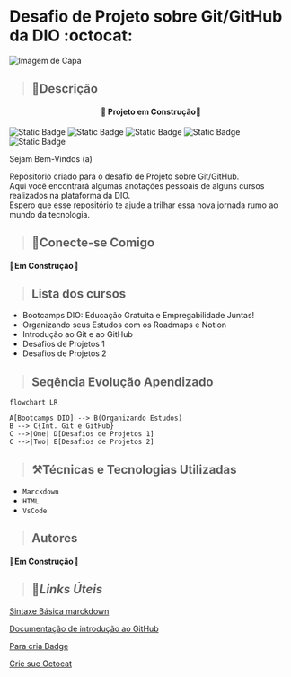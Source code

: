 # **Desafio de Projeto sobre Git/GitHub da DIO** :octocat:

![Imagem de Capa](https://www.ativen.com.br/wp-content/uploads/2021/08/artigo1-680x380.jpg)

> ## 🧾**Descrição**

<h4 align="center"> 🚧 Projeto em Construção🚧</h4>

![Static Badge](https://img.shields.io/badge/Git-blue?style=Em%20Desenvolvimento)
![Static Badge](https://img.shields.io/badge/GitHub-gree?style=Em%20Desenvolvimento)
![Static Badge](https://img.shields.io/badge/Empregabilidade-gray?style=Em%20Desenvolvimento)
![Static Badge](https://img.shields.io/badge/Desafios-brown?style=Em%20Desenvolvimento)
![Static Badge](https://img.shields.io/badge/Aprendizado-purple?style=Em%20Desenvolvimento)

Sejam Bem-Vindos (a)

Repositório criado para o desafio de Projeto sobre Git/GitHub.  
Aqui você encontrará algumas anotações pessoais de alguns cursos realizados na plataforma da DIO.<br> Espero que esse repositório te ajude a trilhar essa nova jornada rumo ao mundo da tecnologia.

> ## 📲**Conecte-se Comigo**

<h4 algin="center"> 🚧Em Construção🚧</h4>
  
> ## **Lista dos cursos**

- Bootcamps DIO: Educação Gratuita e Empregabilidade Juntas!
- Organizando seus Estudos com os Roadmaps e Notion
- Introdução ao Git e ao GitHub
- Desafios de Projetos 1
- Desafios de Projetos 2

> ## **Seqência Evolução Apendizado**

```mermaid
flowchart LR

A[Bootcamps DIO] --> B(Organizando Estudos)
B --> C{Int. Git e GitHub}
C -->|One| D[Desafios de Projetos 1]
C -->|Two| E[Desafios de Projetos 2]
```

> ## ⚒️**Técnicas e Tecnologias Utilizadas**

- `Marckdown`
- `HTML`
- `VsCode`

> ## **Autores**

<h4 algin="center"> 🚧Em Construção🚧</h4>

> ## 🔗**_Links Úteis_**

[Sintaxe Básica marckdown](https://www.markdownguide.org/basic-syntax/)

[Documentação de introdução ao GitHub](https://docs.github.com/pt/get-started)

[Para cria Badge](https://shields.io/)

[Crie sue Octocat](https://myoctocat.com/)
